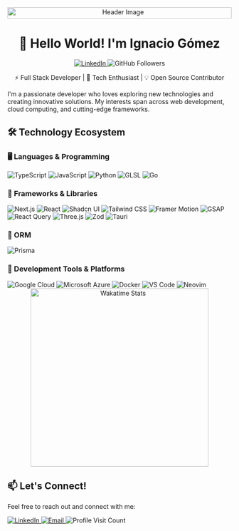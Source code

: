 <div align="center">
        <img src="https://res.cloudinary.com/dhq5ewbyu/image/upload/v1734516434/daniel-olah-VS_kFx4yF5g-unsplash_gwjdln.webp" alt="Header Image" width="100%" height="25" style="object-fit: cover;"/>
    
<h1>👋 Hello World! I'm Ignacio Gómez</h1>
   
  <p>
        <a href="https://www.linkedin.com/in/jgnaciogomez/" target="_blank">
        <img src="https://img.shields.io/badge/-LinkedIn-blue?style=for-the-badge&logo=Linkedin&logoColor=white" alt="LinkedIn"/>
        </a>
      <img src="https://img.shields.io/github/followers/jgnacio?label=Followers&style=social" alt="GitHub Followers"/>
   </p>
 
  <p>⚡ Full Stack Developer | 🚀 Tech Enthusiast | 💡 Open Source Contributor</p>
</div>

I'm a passionate developer who loves exploring new technologies and creating innovative solutions. My interests span across web development, cloud computing, and cutting-edge frameworks.

## 🛠️ Technology Ecosystem

### 🖥️ Languages & Programming
<div>
    <img src="https://img.shields.io/badge/TypeScript-007ACC?style=for-the-badge&logo=typescript&logoColor=white" alt="TypeScript"/>
    <img src="https://img.shields.io/badge/JavaScript-F7DF1E?style=for-the-badge&logo=javascript&logoColor=black" alt="JavaScript"/>
    <img src="https://img.shields.io/badge/Python-3670A0?style=for-the-badge&logo=python&logoColor=ffdd54" alt="Python"/>
    <img src="https://img.shields.io/badge/GLSL-5586A4?style=for-the-badge&logo=opengl&logoColor=white" alt="GLSL"/>
    <img src="https://img.shields.io/badge/Go-00ADD8?style=for-the-badge&logo=go&logoColor=white" alt="Go"/>
</div>

### 🚀 Frameworks & Libraries
<div>
    <img src="https://img.shields.io/badge/Next.js-000000?style=for-the-badge&logo=nextdotjs&logoColor=white" alt="Next.js"/>
    <img src="https://img.shields.io/badge/React-20232A?style=for-the-badge&logo=react&logoColor=61DAFB" alt="React"/>
    <img src="https://img.shields.io/badge/Shadcn%2FUI-000000?style=for-the-badge&logo=shadcnui&logoColor=white" alt="Shadcn UI"/>
    <img src="https://img.shields.io/badge/Tailwind_CSS-38B2AC?style=for-the-badge&logo=tailwind-css&logoColor=white" alt="Tailwind CSS"/>
    <img src="https://img.shields.io/badge/Framer_Motion-0055FF?style=for-the-badge&logo=framer&logoColor=white" alt="Framer Motion"/>
    <img src="https://img.shields.io/badge/GSAP-FF4154?style=for-the-badge&logo=greensock&logoColor=white" alt="GSAP"/>
    <img src="https://img.shields.io/badge/React_Query-FF4154?style=for-the-badge&logo=ReactQuery&logoColor=white" alt="React Query"/>
    <img src="https://img.shields.io/badge/Three.js-000000?style=for-the-badge&logo=three.js&logoColor=white" alt="Three.js"/>
    <img src="https://img.shields.io/badge/Zod-000000?style=for-the-badge&logo=zod&logoColor=3068B7" alt="Zod"/>
    <img src="https://img.shields.io/badge/Tauri-FFC131?style=for-the-badge&logo=Tauri&logoColor=white" alt="Tauri"/>
</div>

### 💾 ORM
<div>
    <img src="https://img.shields.io/badge/Prisma-3982CE?style=for-the-badge&logo=Prisma&logoColor=white" alt="Prisma"/>
</div>

### 🔧 Development Tools & Platforms
<div>
    <img src="https://img.shields.io/badge/Google_Cloud-4285F4?style=for-the-badge&logo=google-cloud&logoColor=white" alt="Google Cloud"/>
    <img src="https://img.shields.io/badge/Microsoft_Azure-0089D6?style=for-the-badge&logo=microsoft-azure&logoColor=white" alt="Microsoft Azure"/>
    <img src="https://img.shields.io/badge/Docker-2496ED?style=for-the-badge&logo=docker&logoColor=white" alt="Docker"/>
    <img src="https://img.shields.io/badge/VS_Code-0078D4?style=for-the-badge&logo=visual-studio-code&logoColor=white" alt="VS Code"/>
    <img src="https://img.shields.io/badge/Neovim-57A143?style=for-the-badge&logo=neovim&logoColor=white" alt="Neovim"/>
</div>

<div align="center">
    <img src="https://wakatime.com/share/@5b70585a-c980-4bbf-aee8-e9ae0a4588b6/cc208967-a3ba-4140-a932-1582603dcdf2.svg" height="400" alt="Wakatime Stats"/>
</div>

## 📫 Let's Connect!

Feel free to reach out and connect with me:

<div>
    <a href="https://www.linkedin.com/in/jgnaciogomez/" target="_blank">
        <img src="https://img.shields.io/badge/LinkedIn-0077B5?style=for-the-badge&logo=linkedin&logoColor=white" alt="LinkedIn"/>
    </a>
    <a href="mailto:jgnaciogomez.com">
        <img src="https://img.shields.io/badge/Email-D14836?style=for-the-badge&logo=gmail&logoColor=white" alt="Email"/>
    </a>
         <img src="https://visitcount.itsvg.in/api?id=jgnacio&icon=0&color=0" alt="Profile Visit Count"/>
</div>

